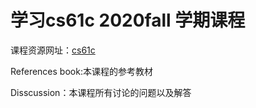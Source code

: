 # 学习cs61c 2020fall 学期课程

课程资源网址：[cs61c](https://www.learncs.site/docs/curriculum-resource/cs61c)



References book:本课程的参考教材

Disscussion：本课程所有讨论的问题以及解答